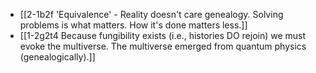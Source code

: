 - [[2-1b2f 'Equivalence' - Reality doesn't care genealogy. Solving problems is what matters. How it's done matters less.]]
- [[1-2g2t4 Because fungibility exists (i.e., histories DO rejoin) we must evoke the multiverse. The multiverse emerged from quantum physics (genealogically).]]

